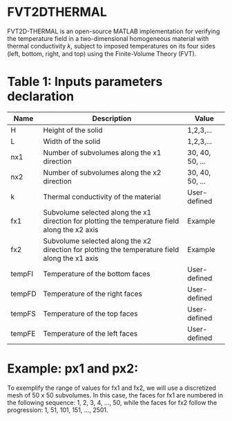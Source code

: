 # FVT2DTHERMAL
FVT2D-THERMAL is an open-source MATLAB implementation for verifying the temperature field in a two-dimensional homogeneous material with thermal conductivity 
𝑘, subject to imposed temperatures on its four sides (left, bottom, right, and top) using the Finite-Volume Theory (FVT).

# Table 1: Inputs parameters declaration
| Name | Description | Value |
|-------------|-------------|-------------|
| H | Height of the solid | 1,2,3,... |
| L | Width of the solid | 1,2,3,... |
| nx1 | Number of subvolumes along the x1 direction | 30, 40, 50, ... |
| nx2 | Number of subvolumes along the x2 direction | 30, 40, 50, ... |
| k | Thermal conductivity of the material | User-defined |
| fx1 | Subvolume selected along the x1 direction for plotting the temperature field along the x2 axis | Example |
| fx2 | Subvolume selected along the x2 direction for plotting the temperature field along the x1 axis | Example |
| tempFI | Temperature of the bottom faces | User-defined |
| tempFD | Temperature of the right faces | User-defined |
| tempFS | Temperature of the top faces | User-defined |
| tempFE | Temperature of the left faces | User-defined |

# Example: px1 and px2:
To exemplify the range of values for fx1 and fx2, we will use a discretized mesh of 50 x 50 subvolumes. In this case, the faces for fx1 are numbered in the following sequence: 1, 2, 3, 4, ..., 50, while the faces for fx2 follow the progression: 1, 51, 101, 151, ..., 2501.
